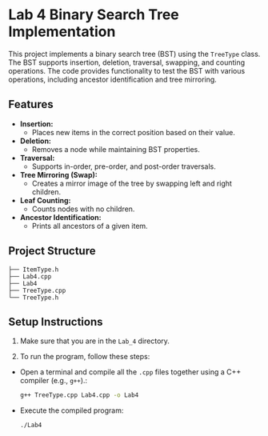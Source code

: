 # Lab 4 Binary Search Tree Implementation

This project implements a binary search tree (BST) using the `TreeType` class. The BST supports insertion, deletion, traversal, swapping, and counting operations. The code provides functionality to test the BST with various operations, including ancestor identification and tree mirroring.

## Features

- **Insertion:**
   - Places new items in the correct position based on their value.
- **Deletion:**
   - Removes a node while maintaining BST properties.
- **Traversal:**
   - Supports in-order, pre-order, and post-order traversals.
- **Tree Mirroring (Swap):**
   - Creates a mirror image of the tree by swapping left and right children.
- **Leaf Counting:**
   - Counts nodes with no children.
- **Ancestor Identification:**
   - Prints all ancestors of a given item.

## Project Structure

```plaintext
├── ItemType.h
├── Lab4.cpp
├── Lab4
├── TreeType.cpp
└── TreeType.h
```

## Setup Instructions

1. Make sure that you are in the `Lab_4` directory.

2. To run the program, follow these steps:

  - Open a terminal and compile all the `.cpp` files together using a C++ compiler (e.g., `g++`).:
    ```bash
    g++ TreeType.cpp Lab4.cpp -o Lab4
    ```
  - Execute the compiled program:
    ```bash
    ./Lab4
    ```

